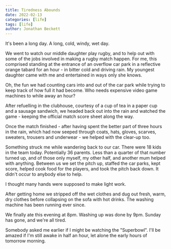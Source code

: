 ```yaml
---
title: Tiredness Abounds
date: 2022-02-13
categories: [life]
tags: [life]
author: Jonathan Beckett
---
```


It's been a long day. A long, cold, windy, wet day.

We went to watch our middle daughter play rugby, and to help out with some of the jobs involved in making a rugby match happen. For me, this comprised standing at the entrance of an overflow car park in a reflective orange tabard for an hour - in bitter cold and driving rain. My youngest daughter came with me and entertained in ways only she knows.

Oh, the fun we had counting cars into and out of the car park while trying to keep track of how full it had become. Who needs expensive video game machines to while away an hour?

After refuelling in the clubhouse, courtesy of a cup of tea in a paper cup and a sausage sandwich, we headed back out into the rain and watched the game - keeping the official match score sheet along the way.

Once the match finished - after having spent the better part of three hours in the rain, which had now seeped through coats, hats, gloves, scarves, sweaters, trousers and underwear - we helped with the clear-up too.

Something struck me while wandering back to our car. There were 18 kids in the team today. Potentially 36 parents. Less than a quarter of that number turned up, and of those only myself, my other half, and another mum helped with anything. Between us we set the pitch up, staffed the car parks, kept score, helped cook food for the players, and took the pitch back down. It didn't occur to anybody else to help.

I thought many hands were supposed to make light work.

After getting home we stripped off the wet clothes and dug out fresh, warm, dry clothes before collapsing on the sofa with hot drinks. The washing machine has been running ever since.

We finally ate this evening at 8pm. Washing up was done by 9pm. Sunday has gone, and we're all tired.

Somebody asked me earlier if I might be watching the "Superbowl". I'll be amazed if I'm still awake in half an hour, let alone the early hours of tomorrow morning.